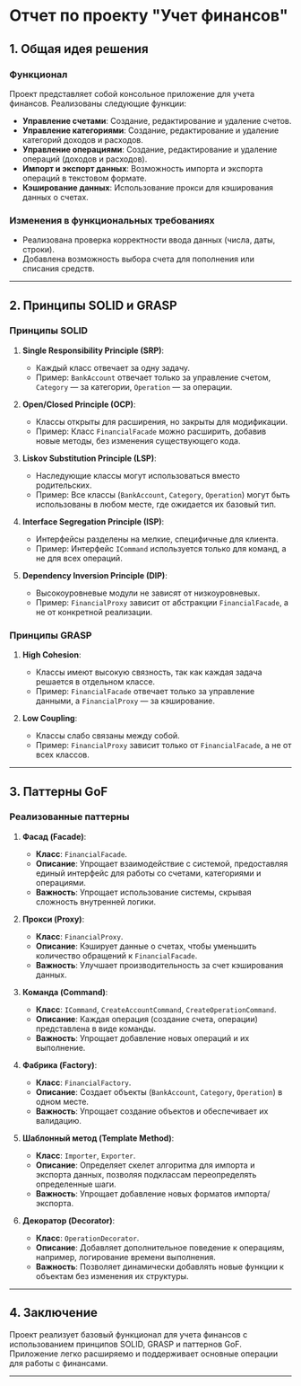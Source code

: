 # Отчет по проекту "Учет финансов"

## 1. Общая идея решения

### Функционал
Проект представляет собой консольное приложение для учета финансов. Реализованы следующие функции:
- **Управление счетами**: Создание, редактирование и удаление счетов.
- **Управление категориями**: Создание, редактирование и удаление категорий доходов и расходов.
- **Управление операциями**: Создание, редактирование и удаление операций (доходов и расходов).
- **Импорт и экспорт данных**: Возможность импорта и экспорта операций в текстовом формате.
- **Кэширование данных**: Использование прокси для кэширования данных о счетах.

### Изменения в функциональных требованиях
- Реализована проверка корректности ввода данных (числа, даты, строки).
- Добавлена возможность выбора счета для пополнения или списания средств.

---

## 2. Принципы SOLID и GRASP

### Принципы SOLID

1. **Single Responsibility Principle (SRP)**:
   - Каждый класс отвечает за одну задачу.
   - Пример: `BankAccount` отвечает только за управление счетом, `Category` — за категории, `Operation` — за операции.

2. **Open/Closed Principle (OCP)**:
   - Классы открыты для расширения, но закрыты для модификации.
   - Пример: Класс `FinancialFacade` можно расширить, добавив новые методы, без изменения существующего кода.

3. **Liskov Substitution Principle (LSP)**:
   - Наследующие классы могут использоваться вместо родительских.
   - Пример: Все классы (`BankAccount`, `Category`, `Operation`) могут быть использованы в любом месте, где ожидается их базовый тип.

4. **Interface Segregation Principle (ISP)**:
   - Интерфейсы разделены на мелкие, специфичные для клиента.
   - Пример: Интерфейс `ICommand` используется только для команд, а не для всех операций.

5. **Dependency Inversion Principle (DIP)**:
   - Высокоуровневые модули не зависят от низкоуровневых.
   - Пример: `FinancialProxy` зависит от абстракции `FinancialFacade`, а не от конкретной реализации.

### Принципы GRASP

1. **High Cohesion**:
   - Классы имеют высокую связность, так как каждая задача решается в отдельном классе.
   - Пример: `FinancialFacade` отвечает только за управление данными, а `FinancialProxy` — за кэширование.

2. **Low Coupling**:
   - Классы слабо связаны между собой.
   - Пример: `FinancialProxy` зависит только от `FinancialFacade`, а не от всех классов.

---

## 3. Паттерны GoF

### Реализованные паттерны

1. **Фасад (Facade)**:
   - **Класс**: `FinancialFacade`.
   - **Описание**: Упрощает взаимодействие с системой, предоставляя единый интерфейс для работы со счетами, категориями и операциями.
   - **Важность**: Упрощает использование системы, скрывая сложность внутренней логики.

2. **Прокси (Proxy)**:
   - **Класс**: `FinancialProxy`.
   - **Описание**: Кэширует данные о счетах, чтобы уменьшить количество обращений к `FinancialFacade`.
   - **Важность**: Улучшает производительность за счет кэширования данных.

3. **Команда (Command)**:
   - **Класс**: `ICommand`, `CreateAccountCommand`, `CreateOperationCommand`.
   - **Описание**: Каждая операция (создание счета, операции) представлена в виде команды.
   - **Важность**: Упрощает добавление новых операций и их выполнение.

4. **Фабрика (Factory)**:
   - **Класс**: `FinancialFactory`.
   - **Описание**: Создает объекты (`BankAccount`, `Category`, `Operation`) в одном месте.
   - **Важность**: Упрощает создание объектов и обеспечивает их валидацию.

5. **Шаблонный метод (Template Method)**:
   - **Класс**: `Importer`, `Exporter`.
   - **Описание**: Определяет скелет алгоритма для импорта и экспорта данных, позволяя подклассам переопределять определенные шаги.
   - **Важность**: Упрощает добавление новых форматов импорта/экспорта.

6. **Декоратор (Decorator)**:
   - **Класс**: `OperationDecorator`.
   - **Описание**: Добавляет дополнительное поведение к операциям, например, логирование времени выполнения.
   - **Важность**: Позволяет динамически добавлять новые функции к объектам без изменения их структуры.

---

## 4. Заключение

Проект реализует базовый функционал для учета финансов с использованием принципов SOLID, GRASP и паттернов GoF. Приложение легко расширяемо и поддерживает основные операции для работы с финансами.

---